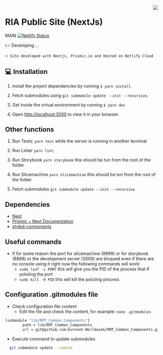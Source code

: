 <img align="right" src="https://app.riamoneytransfer.com/favicon-32x32.png?v=b5c554880e0b1566c54e5f8b0c9985b0">

# RIA Public Site (NextJs)

MAIN [![Netlify Status](https://api.netlify.com/api/v1/badges/20d11a7c-b8b6-4b9c-a3ff-723038935fc0/deploy-status)](https://app.netlify.com/sites/dandelion-preview/deploys)

👉 Developing ...

```bash
🔥 Site developed with Nextjs, Prismic.io and Hosted on Netlify Cloud
```

## 💻 Installation

1. Install the project dependencies by running `$ yarn install`.

2. Fetch submodules using `git submodule update --init --recursive`.

3. Get inside the virtual environment by running `$ yarn dev`

4. Open [http://localhost:3000](http://localhost:3000) to view it in your browser.

## Other functions

1. Run Tests: `yarn test` while the server is running in another terminal

2. Run Linter `yarn lint`.

3. Run Storybook `yarn storybook` this should be tun from the root of the folder

4. Run Slicemachine `yarn slicemachine` this should be tun from the root of the folder

5. Fetch submodules `git submodule update --init --recursive`

## Dependencies

- [Next](https://nextjs.org/docs/getting-started)
- [Prismic + Next Documentation](https://prismic.io/docs/technologies/nextjs)
- [styled-components](https://styled-components.com/)

## Useful commands

- if for some reason the port for slicemachine (9999) or for storybook (8888) or the development server (3000) are bloqued even if there are no console using it right now the following commands will work:
  - `sudo lsof -i PORT` this will give you the PID of the process that if poluting the port
  - `sudo kill -9 PID` this will kill the poluting process

## Configuration .gitmodules file

- Check configuration file content
  - Edit the file and check the content, for example:
    `nano .gitmodules`

```bash
[submodule "lib/RMT_Common_Components"]
        path = lib/RMT_Common_Components
        url = git@github.com:Euronet-Worldwide/RMT_Common_Components.git
```

- Execute command to update submodules

```bash
  git submodule update --remote
```
